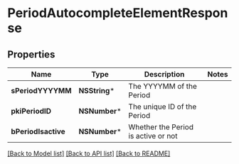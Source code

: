 # PeriodAutocompleteElementResponse

## Properties
Name | Type | Description | Notes
------------ | ------------- | ------------- | -------------
**sPeriodYYYYMM** | **NSString*** | The YYYYMM of the Period | 
**pkiPeriodID** | **NSNumber*** | The unique ID of the Period | 
**bPeriodIsactive** | **NSNumber*** | Whether the Period is active or not | 

[[Back to Model list]](../README.md#documentation-for-models) [[Back to API list]](../README.md#documentation-for-api-endpoints) [[Back to README]](../README.md)


